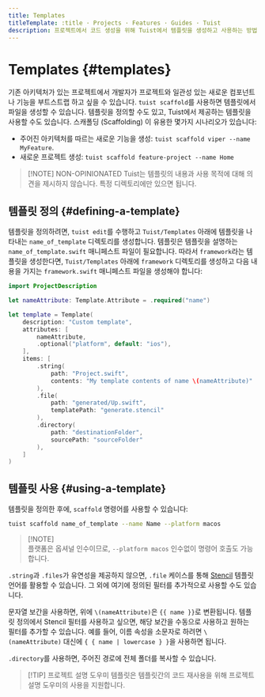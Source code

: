 ```yaml
---
title: Templates
titleTemplate: :title · Projects · Features · Guides · Tuist
description: 프로젝트에서 코드 생성을 위해 Tuist에서 템플릿을 생성하고 사용하는 방법을 배워봅니다.
---
```


# Templates {#templates}

기존 아키텍처가 있는 프로젝트에서 개발자가 프로젝트와 일관성 있는 새로운 컴포넌트나 기능을 부트스트랩 하고 싶을 수 있습니다. `tuist scaffold`를 사용하면 템플릿에서 파일을 생성할 수 있습니다. 템플릿을 정의할 수도 있고, Tuist에서 제공하는 템플릿을 사용할 수도 있습니다. 스캐폴딩 (Scaffolding) 이 유용한 몇가지 시나리오가 있습니다:

- 주어진 아키텍처를 따르는 새로운 기능을 생성: `tuist scaffold viper --name MyFeature`.
- 새로운 프로젝트 생성: `tuist scaffold feature-project --name Home`

> [!NOTE] NON-OPINIONATED
> Tuist는 템플릿의 내용과 사용 목적에 대해 의견을 제시하지 않습니다. 특정 디렉토리에만 있으면 됩니다.

## 템플릿 정의 {#defining-a-template}

템플릿을 정의하려면, `tuist edit`를 수행하고 `Tuist/Templates` 아래에 템플릿을 나타내는 `name_of_template` 디렉토리를 생성합니다. 템플릿은 템플릿을 설명하는 `name_of_template.swift` 매니페스트 파일이 필요합니다. 따라서 `framework`라는 템플릿을 생성한다면, `Tuist/Templates` 아래에 `framework` 디렉토리를 생성하고 다음 내용을 가지는 `framework.swift` 매니페스트 파일을 생성해야 합니다:

```swift
import ProjectDescription

let nameAttribute: Template.Attribute = .required("name")

let template = Template(
    description: "Custom template",
    attributes: [
        nameAttribute,
        .optional("platform", default: "ios"),
    ],
    items: [
        .string(
            path: "Project.swift",
            contents: "My template contents of name \(nameAttribute)"
        ),
        .file(
            path: "generated/Up.swift",
            templatePath: "generate.stencil"
        ),
        .directory(
            path: "destinationFolder",
            sourcePath: "sourceFolder"
        ),
    ]
)
```

## 템플릿 사용 {#using-a-template}

템플릿을 정의한 후에, `scaffold` 명령어를 사용할 수 있습니다:

```bash
tuist scaffold name_of_template --name Name --platform macos
```

> [!NOTE]\
> 플랫폼은 옵셔널 인수이므로, `--platform macos` 인수없이 명령어 호출도 가능합니다.

`.string`과 `.files`가 유연성을 제공하지 않으면, `.file` 케이스를 통해 [Stencil](https://stencil.fuller.li/en/latest/) 템플릿 언어를 활용할 수 있습니다. 그 외에 여기에 정의된 필터를 추가적으로 사용할 수도 있습니다.

문자열 보간을 사용하면, 위에 `\(nameAttribute)`은 `{{ name }}`로 변환됩니다. 템플릿 정의에서 Stencil 필터를 사용하고 싶으면, 해당 보간을 수동으로 사용하고 원하는 필터를 추가할 수 있습니다. 예를 들어, 이름 속성을 소문자로 하려면 `\(nameAttribute)` 대신에 `{ { name | lowercase } }`을 사용하면 됩니다.

`.directory`를 사용하면, 주어진 경로에 전체 폴더를 복사할 수 있습니다.

> [!TIP] 프로젝트 설명 도우미
> 템플릿은 템플릿간의 코드 재사용을 위해 <LocalizedLink href="/guides/features/projects/code-sharing">프로젝트 설명 도우미</LocalizedLink>의 사용을 지원합니다.
